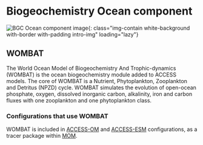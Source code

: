 #  Biogeochemistry Ocean component

![BGC Ocean component image](/assets/component-logos/component-maps/bgc-ocean-component-map.png){: class="img-contain white-background with-border with-padding intro-img" loading="lazy"}

## WOMBAT

The World Ocean Model of Biogeochemistry And Trophic-dynamics (WOMBAT) is the ocean biogeochemistry module added to ACCESS models. The core of WOMBAT is a Nutrient, Phytoplankton, Zooplankton and Detritus (NPZD) cycle. WOMBAT simulates the evolution of open-ocean phosphate, oxygen, dissolved inorganic carbon, alkalinity, iron and carbon fluxes with one zooplankton and one phytoplankton class.

### Configurations that use WOMBAT

WOMBAT is included in [ACCESS-OM](/models/configurations/access-om) and [ACCESS-ESM](/models/configurations/access-esm) configurations, as a tracer package within [MOM](/models/model_components/ocean#modular-ocean-model-mom).